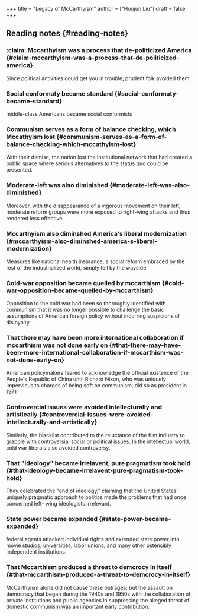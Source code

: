 +++
title = "Legacy of McCarthyism"
author = ["Houjun Liu"]
draft = false
+++

## Reading notes {#reading-notes}


### :claim: Mccarthyism was a process that de-politicized America {#claim-mccarthyism-was-a-process-that-de-politicized-america}

Since political activities could get you in trouble, prudent folk avoided them


### Social conformaty became standard {#social-conformaty-became-standard}

middle-class Americans became social conformists


### Communism serves as a form of balance checking, which Mccathyism lost {#communism-serves-as-a-form-of-balance-checking-which-mccathyism-lost}

With their demise, the nation lost the institutional network that had created a public space where serious alternatives to the status quo could be presented.


### Moderate-left was also diminished {#moderate-left-was-also-diminished}

Moreover, with the disappearance of a vigorous movement on their left, moderate reform groups were more exposed to right-wing attacks and thus rendered less effective.


### Mccarthyism also diminshed America's liberal modernization {#mccarthyism-also-diminshed-america-s-liberal-modernization}

Measures like national health insurance, a social reform embraced by the rest of the industrialized world, simply fell by the wayside.


### Cold-war opposition became quelled by mccarthism {#cold-war-opposition-became-quelled-by-mccarthism}

Opposition to the cold war had been so thoroughly identified with communism that it was no longer possible to challenge the basic assumptions of American foreign policy without incurring suspicions of disloyalty


### That there may have been more international collaboration if mccarthism was not done early on {#that-there-may-have-been-more-international-collaboration-if-mccarthism-was-not-done-early-on}

American policymakers feared to acknowledge the official existence of the People's Republic of China until Richard Nixon, who was uniquely impervious to charges of being soft on communism, did so as president in 1971


### Controvercial issues were avoided intellecturally and artistically {#controvercial-issues-were-avoided-intellecturally-and-artistically}

Similarly, the blacklist contributed to the reluctance of the film industry to grapple with controversial social or political issues. In the intellectual world, cold war liberals also avoided controversy.


### That "ideology" became irrelavent, pure pragmatism took hold {#that-ideology-became-irrelavent-pure-pragmatism-took-hold}

They celebrated the "end of ideology," claiming that the United States' uniquely pragmatic approach to politics made the problems that had once concerned left- wing ideologists irrelevant.


### State power became expanded {#state-power-became-expanded}

federal agents attacked individual rights and extended state power into movie studios, universities, labor unions, and many other ostensibly independent institutions.


### That Mccarthism produced a threat to demcrocy in itself {#that-mccarthism-produced-a-threat-to-demcrocy-in-itself}

McCarthyism alone did not cause these outrages; but the assault on democracy that began during the 1940s and 1950s with the collaboration of private institutions and public agencies in suppressing the alleged threat of domestic communism was an important early contribution.